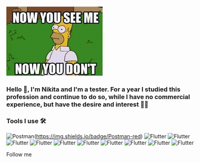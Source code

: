 ![Header](https://github.com/nikitagomozov/nikitagomozov/blob/main/asessc/images%20(2).jpg)

### Hello 👋, I'm Nikita and I'm a tester. For a year I studied this profession and continue to do so, while I have no commercial experience, but have the desire and interest 🏌️‍♂️

### Tools I use 🛠
![Postman](https://github.com/simple-icons/simple-icons/blob/master/icons/postman.svg)(https://img.shields.io/badge/Postman-red)
![Flutter](https://img.shields.io/badge/Software.Testing-inactive)
![Flutter](https://img.shields.io/badge/YouTrack-fuchsia)
![Flutter](https://img.shields.io/badge/Jira-blue)
![Flutter](https://img.shields.io/badge/API-inactive)
![Flutter](https://img.shields.io/badge/Figma-orange)
![Flutter](https://img.shields.io/badge/MindMap-yellow)
![Flutter](https://img.shields.io/badge/Test.Case-inactive)
![Flutter](https://img.shields.io/badge/Test.plan-inactive)
![Flutter](https://img.shields.io/badge/Bag.Report-red)
![Flutter](https://img.shields.io/badge/Test.Design-green)


Follow me
